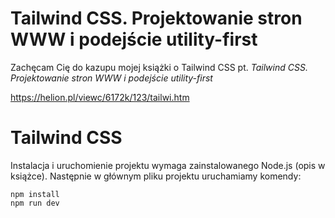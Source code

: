 # Tailwind CSS. Projektowanie stron WWW i podejście utility-first

Zachęcam Cię do kazupu mojej książki o Tailwind CSS pt. *Tailwind CSS. Projektowanie stron WWW i podejście utility-first*

https://helion.pl/viewc/6172k/123/tailwi.htm

# Tailwind CSS

Instalacja i uruchomienie projektu wymaga zainstalowanego Node.js (opis w książce).
Następnie w głównym pliku projektu uruchamiamy komendy:

```
npm install
npm run dev
```
